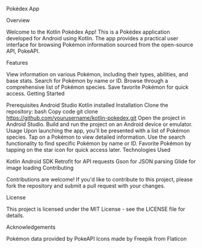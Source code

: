 
Pokédex App

Overview

Welcome to the Kotlin Pokédex App! This is a Pokédex application developed for Android using Kotlin. The app provides a practical user interface for browsing Pokémon information sourced from the open-source API, PokeAPI.

Features

View information on various Pokémon, including their types, abilities, and base stats.
Search for Pokémon by name or ID.
Browse through a comprehensive list of Pokémon species.
Save favorite Pokémon for quick access.
Getting Started

Prerequisites
Android Studio
Kotlin installed
Installation
Clone the repository:
bash
Copy code
git clone https://github.com/yourusername/kotlin-pokedex.git
Open the project in Android Studio.
Build and run the project on an Android device or emulator.
Usage
Upon launching the app, you'll be presented with a list of Pokémon species.
Tap on a Pokémon to view detailed information.
Use the search functionality to find specific Pokémon by name or ID.
Favorite Pokémon by tapping on the star icon for quick access later.
Technologies Used

Kotlin
Android SDK
Retrofit for API requests
Gson for JSON parsing
Glide for image loading
Contributing

Contributions are welcome! If you'd like to contribute to this project, please fork the repository and submit a pull request with your changes.

License

This project is licensed under the MIT License - see the LICENSE file for details.

Acknowledgements

Pokémon data provided by PokeAPI
Icons made by Freepik from Flaticon
